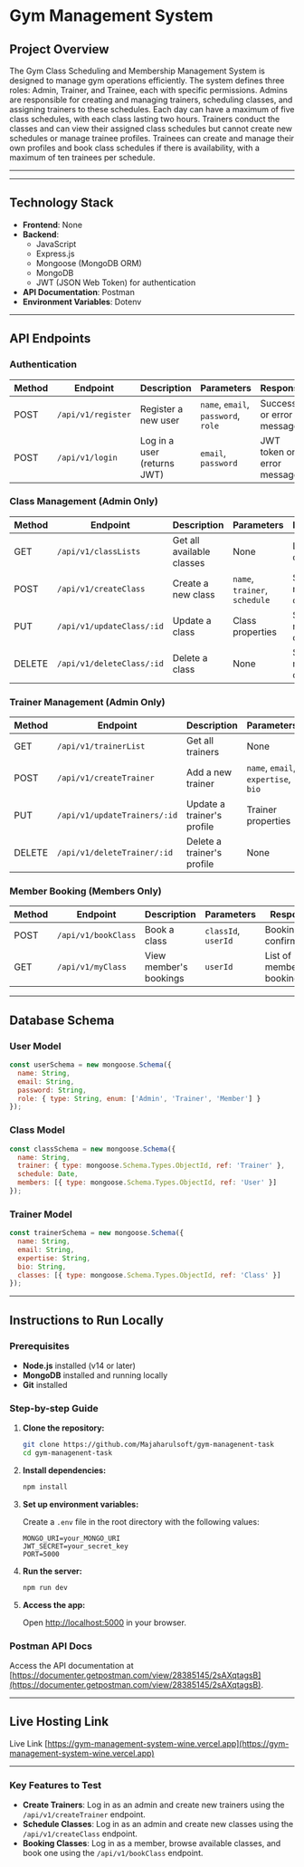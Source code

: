 # Gym Management System

## Project Overview

The Gym Class Scheduling and Membership Management System is designed to manage gym operations efficiently. The system defines three roles: Admin, Trainer, and Trainee, each with specific permissions. Admins are responsible for creating and managing trainers, scheduling classes, and assigning trainers to these schedules. Each day can have a maximum of five class schedules, with each class lasting two hours. Trainers conduct the classes and can view their assigned class schedules but cannot create new schedules or manage trainee profiles. Trainees can create and manage their own profiles and book class schedules if there is availability, with a maximum of ten trainees per schedule.

---

---

## Technology Stack

- **Frontend**: None 
- **Backend**: 
  - JavaScript
  - Express.js
  - Mongoose (MongoDB ORM)
  - MongoDB
  - JWT (JSON Web Token) for authentication
- **API Documentation**: Postman
- **Environment Variables**: Dotenv

---

## API Endpoints

### Authentication

| Method | Endpoint           | Description                       | Parameters                      | Response                          |
|--------|--------------------|-----------------------------------|----------------------------------|-----------------------------------|
| POST   | `/api/v1/register`| Register a new user               | `name`, `email`, `password`, `role` | Success or error message          |
| POST   | `/api/v1/login`   | Log in a user (returns JWT)       | `email`, `password`              | JWT token or error message        |

### Class Management (Admin Only)

| Method | Endpoint              | Description                         | Parameters                  | Response                              |
|--------|-----------------------|-------------------------------------|------------------------------|---------------------------------------|
| GET    | `/api/v1/classLists`          | Get all available classes           | None                         | List of classes                      |
| POST   | `/api/v1/createClass`          | Create a new class                  | `name`, `trainer`, `schedule` | Success message or error              |
| PUT    | `/api/v1/updateClass/:id`       | Update a class                      | Class properties              | Success message or error              |
| DELETE | `/api/v1/deleteClass/:id`       | Delete a class                      | None                         | Success message or error              |

### Trainer Management (Admin Only)

| Method | Endpoint             | Description                        | Parameters                          | Response                             |
|--------|----------------------|------------------------------------|-------------------------------------|--------------------------------------|
| GET    | `/api/v1/trainerList` | Get all trainers                   | None                                | List of trainers                     |
| POST   | `/api/v1/createTrainer` | Add a new trainer                  | `name`, `email`, `expertise`, `bio` | Success message or error             |
| PUT    | `/api/v1/updateTrainers/:id` | Update a trainer's profile    | Trainer properties                  | Success message or error             |
| DELETE | `/api/v1/deleteTrainer/:id` | Delete a trainer's profile    | None                                | Success message or error             |

### Member Booking (Members Only)

| Method | Endpoint               | Description                       | Parameters           | Response                          |
|--------|------------------------|-----------------------------------|----------------------|-----------------------------------|
| POST   | `/api/v1/bookClass`   | Book a class                      | `classId`, `userId`  | Booking confirmation              |
| GET    | `/api/v1/myClass`| View member's bookings            | `userId`             | List of member's bookings         |

---

## Database Schema

### User Model

```javaScript
const userSchema = new mongoose.Schema({
  name: String,
  email: String,
  password: String,
  role: { type: String, enum: ['Admin', 'Trainer', 'Member'] }
});
```

### Class Model

```javaScript
const classSchema = new mongoose.Schema({
  name: String,
  trainer: { type: mongoose.Schema.Types.ObjectId, ref: 'Trainer' },
  schedule: Date,
  members: [{ type: mongoose.Schema.Types.ObjectId, ref: 'User' }]
});
```

### Trainer Model

```javaScript
const trainerSchema = new mongoose.Schema({
  name: String,
  email: String,
  expertise: String,
  bio: String,
  classes: [{ type: mongoose.Schema.Types.ObjectId, ref: 'Class' }]
});
```

---

## Instructions to Run Locally

### Prerequisites

- **Node.js** installed (v14 or later)
- **MongoDB** installed and running locally
- **Git** installed

### Step-by-step Guide

1. **Clone the repository:**

    ```bash
    git clone https://github.com/Majaharulsoft/gym-managenent-task
    cd gym-managenent-task
    ```

2. **Install dependencies:**

    ```bash
    npm install
    ```

3. **Set up environment variables:**

   Create a `.env` file in the root directory with the following values:

    ```
    MONGO_URI=your_MONGO_URI
    JWT_SECRET=your_secret_key
    PORT=5000
    ```

4. **Run the server:**

    ```bash
    npm run dev
    ```

5. **Access the app:**

   Open [http://localhost:5000](http://localhost:5000) in your browser.

### Postman API Docs

Access the API documentation at [https://documenter.getpostman.com/view/28385145/2sAXqtagsB](https://documenter.getpostman.com/view/28385145/2sAXqtagsB).

---

## Live Hosting Link

Live Link [https://gym-management-system-wine.vercel.app](https://gym-management-system-wine.vercel.app)

---


### Key Features to Test

- **Create Trainers**: Log in as an admin and create new trainers using the `/api/v1/createTrainer` endpoint.
- **Schedule Classes**: Log in as an admin and create new classes using the `/api/v1/createClass` endpoint.
- **Booking Classes**: Log in as a member, browse available classes, and book one using the `/api/v1/bookClass` endpoint.